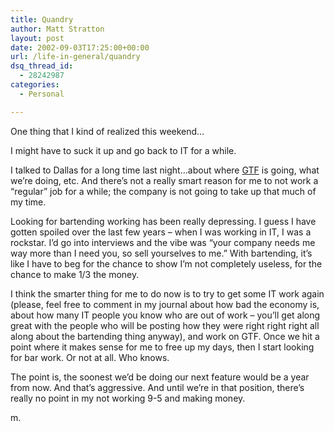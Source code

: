 ```yaml
---
title: Quandry
author: Matt Stratton
layout: post
date: 2002-09-03T17:25:00+00:00
url: /life-in-general/quandry
dsq_thread_id:
  - 28242987
categories:
  - Personal

---
```

One thing that I kind of realized this weekend&#8230;

I might have to suck it up and go back to IT for a while.

I talked to Dallas for a long time last night&#8230;about where [GTF][1] is going, what we&#8217;re doing, etc. And there&#8217;s not a really smart reason for me to not work a &#8220;regular&#8221; job for a while; the company is not going to take up that much of my time.

Looking for bartending working has been really depressing. I guess I have gotten spoiled over the last few years &#8211; when I was working in IT, I was a rockstar. I&#8217;d go into interviews and the vibe was &#8220;your company needs me way more than I need you, so sell yourselves to me.&#8221; With bartending, it&#8217;s like I have to beg for the chance to show I&#8217;m not completely useless, for the chance to make 1/3 the money.

I think the smarter thing for me to do now is to try to get some IT work again (please, feel free to comment in my journal about how bad the economy is, about how many IT people you know who are out of work &#8211; you&#8217;ll get along great with the people who will be posting how they were right right right all along about the bartending thing anyway), and work on GTF. Once we hit a point where it makes sense for me to free up my days, then I start looking for bar work. Or not at all. Who knows.

The point is, the soonest we&#8217;d be doing our next feature would be a year from now. And that&#8217;s aggressive. And until we&#8217;re in that position, there&#8217;s really no point in my not working 9-5 and making money.

m.

 [1]: https://www.gravytrainfilms.com